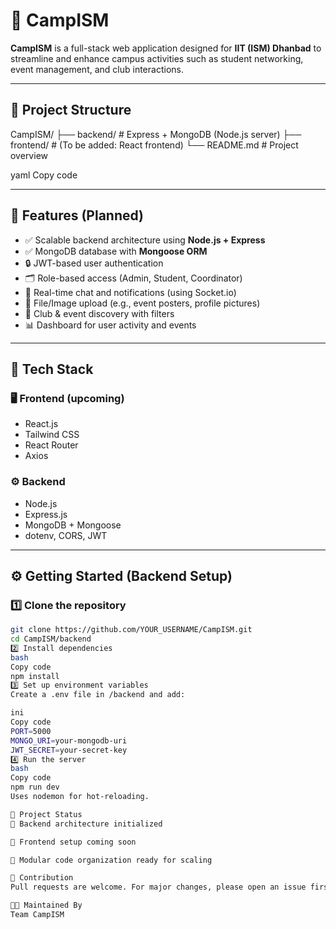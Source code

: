 # 💼 CampISM

**CampISM** is a full-stack web application designed for **IIT (ISM) Dhanbad** to streamline and enhance campus activities such as student networking, event management, and club interactions.

---

## 📁 Project Structure

CampISM/
├── backend/ # Express + MongoDB (Node.js server)
├── frontend/ # (To be added: React frontend)
└── README.md # Project overview

yaml
Copy code

---

## 🚀 Features (Planned)

- ✅ Scalable backend architecture using **Node.js + Express**
- ✅ MongoDB database with **Mongoose ORM**
- 🔒 JWT-based user authentication
- 🗂 Role-based access (Admin, Student, Coordinator)
- 📨 Real-time chat and notifications (using Socket.io)
- 📸 File/Image upload (e.g., event posters, profile pictures)
- 🧭 Club & event discovery with filters
- 📊 Dashboard for user activity and events

---

## 🧱 Tech Stack

### 🖥️ Frontend (upcoming)
- React.js
- Tailwind CSS
- React Router
- Axios

### ⚙️ Backend
- Node.js
- Express.js
- MongoDB + Mongoose
- dotenv, CORS, JWT

---

## ⚙️ Getting Started (Backend Setup)

### 1️⃣ Clone the repository

```bash
git clone https://github.com/YOUR_USERNAME/CampISM.git
cd CampISM/backend
2️⃣ Install dependencies
bash
Copy code
npm install
3️⃣ Set up environment variables
Create a .env file in /backend and add:

ini
Copy code
PORT=5000
MONGO_URI=your-mongodb-uri
JWT_SECRET=your-secret-key
4️⃣ Run the server
bash
Copy code
npm run dev
Uses nodemon for hot-reloading.

📌 Project Status
🔧 Backend architecture initialized

🚧 Frontend setup coming soon

📂 Modular code organization ready for scaling

🤝 Contribution
Pull requests are welcome. For major changes, please open an issue first to discuss what you would like to change.

🧑‍💻 Maintained By
Team CampISM